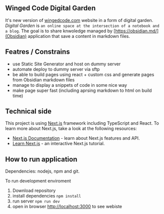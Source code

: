 ## Winged Code Digital Garden

It's new version of [wingedcode.com](wingedcode.com) website in a form of digital garden. *Digital Garden* is `an online space at the intersection of a notebook and a blog`. The goal is to share knwoledge managed by [https://obsidian.md/](Obsidian) application that save a content in markdown files.

## Featres / Constrains

- use Static Site Generator and host on dummy server
- automate deploy to dummy server via sftp
- be able to build pages using react + custom css and generate pages from Obsidian markdown files 
- manage to display a snippets of code in some nice way
- make page super fast (including aprsing markdown to html on build time)

## Technical side

This project is using [Next.js](https://nextjs.org/) framework including TypeScript and React. To learn more about Next.js, take a look at the following resources:


- [Next.js Documentation](https://nextjs.org/docs) - learn about Next.js features and API.
- [Learn Next.js](https://nextjs.org/learn) - an interactive Next.js tutorial.

## How to run application

Dependencies: nodejs, npm and git.

To run development enviroment
1. Download repository
2. install dependencies `npm install`
3. run server `npm run dev`
4. open in browser [http://localhost:3000](http://localhost:3000) to see webiste

